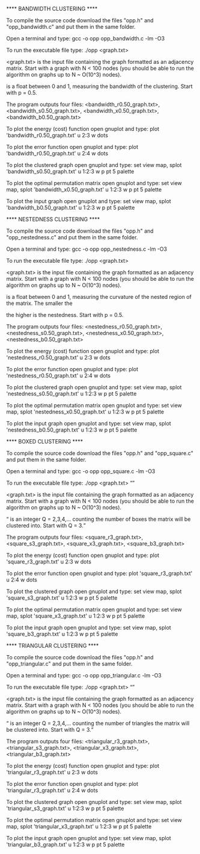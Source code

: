 **** BANDWIDTH CLUSTERING ****

To compile the source code download the files "opp.h" and "opp_bandwidth.c" and put them in the same folder. 

Open a terminal and type: gcc -o opp opp_bandwidth.c -lm -O3

To run the executable file type: ./opp <graph.txt> <p> 

<graph.txt> is the input file containing the graph formatted as an adjacency matrix. Start with a graph with N < 100 nodes (you should be able to run the algorithm on graphs up to N ~ O(10^3) nodes).
                                                                                                                    
<p> is a float between 0 and 1, measuring the bandwidth of the clustering. Start with p = 0.5. 

The program outputs four files: <bandwidth_r0.50_graph.txt>, <bandwidth_s0.50_graph.txt>, <bandwidth_x0.50_graph.txt>, <bandwidth_b0.50_graph.txt>
  
To plot the energy (cost) function open gnuplot and type: plot 'bandwidth_r0.50_graph.txt' u 2:3 w dots

To plot the error function open gnuplot and type: plot 'bandwidth_r0.50_graph.txt' u 2:4 w dots
  
To plot the clustered graph open gnuplot and type: set view map, splot 'bandwidth_s0.50_graph.txt' u 1:2:3 w p pt 5 palette
  
To plot the optimal permutation matrix open gnuplot and type: set view map, splot 'bandwidth_x0.50_graph.txt' u 1:2:3 w p pt 5 palette

To plot the input graph open gnuplot and type: set view map, splot 'bandwidth_b0.50_graph.txt' u 1:2:3 w p pt 5 palette


**** NESTEDNESS CLUSTERING ****

To compile the source code download the files "opp.h" and "opp_nestedness.c" and put them in the same folder. 

Open a terminal and type: gcc -o opp opp_nestedness.c -lm -O3

To run the executable file type: ./opp <graph.txt> <p> 

<graph.txt> is the input file containing the graph formatted as an adjacency matrix. Start with a graph with N < 100 nodes (you should be able to run the algorithm on graphs up to N ~ O(10^3) nodes).

<p> is a float between 0 and 1, measuring the curvature of the nested region of the matrix. The smaller the <p> the higher is the nestedness. Start with p = 0.5. 

The program outputs four files: <nestedness_r0.50_graph.txt>, <nestedness_s0.50_graph.txt>, <nestedness_x0.50_graph.txt>, <nestedness_b0.50_graph.txt>
  
To plot the energy (cost) function open gnuplot and type: plot 'nestedness_r0.50_graph.txt' u 2:3 w dots

To plot the error function open gnuplot and type: plot 'nestedness_r0.50_graph.txt' u 2:4 w dots
  
To plot the clustered graph open gnuplot and type: set view map, splot 'nestedness_s0.50_graph.txt' u 1:2:3 w p pt 5 palette
  
To plot the optimal permutation matrix open gnuplot and type: set view map, splot 'nestedness_x0.50_graph.txt' u 1:2:3 w p pt 5 palette

To plot the input graph open gnuplot and type: set view map, splot 'nestedness_b0.50_graph.txt' u 1:2:3 w p pt 5 palette
  
  
**** BOXED CLUSTERING ****

To compile the source code download the files "opp.h" and "opp_square.c" and put them in the same folder. 

Open a terminal and type: gcc -o opp opp_square.c -lm -O3

To run the executable file type: ./opp <graph.txt> <Q> 

<graph.txt> is the input file containing the graph formatted as an adjacency matrix. Start with a graph with N < 100 nodes (you should be able to run the algorithm on graphs up to N ~ O(10^3) nodes).

<Q> is an integer Q = 2,3,4,... counting the number of boxes the matrix will be clustered into. Start with Q = 3. 

The program outputs four files: <square_r3_graph.txt>, <square_s3_graph.txt>, <square_x3_graph.txt>, <square_b3_graph.txt>
  
To plot the energy (cost) function open gnuplot and type: plot 'square_r3_graph.txt' u 2:3 w dots

To plot the error function open gnuplot and type: plot 'square_r3_graph.txt' u 2:4 w dots
  
To plot the clustered graph open gnuplot and type: set view map, splot 'square_s3_graph.txt' u 1:2:3 w p pt 5 palette
  
To plot the optimal permutation matrix open gnuplot and type: set view map, splot 'square_x3_graph.txt' u 1:2:3 w p pt 5 palette

To plot the input graph open gnuplot and type: set view map, splot 'square_b3_graph.txt' u 1:2:3 w p pt 5 palette

  
**** TRIANGULAR CLUSTERING ****

To compile the source code download the files "opp.h" and "opp_triangular.c" and put them in the same folder. 

Open a terminal and type: gcc -o opp opp_triangular.c -lm -O3

To run the executable file type: ./opp <graph.txt> <Q> 

<graph.txt> is the input file containing the graph formatted as an adjacency matrix. Start with a graph with N < 100 nodes (you should be able to run the algorithm on graphs up to N ~ O(10^3) nodes).

<Q> is an integer Q = 2,3,4,... counting the number of triangles the matrix will be clustered into. Start with Q = 3. 

The program outputs four files: <triangular_r3_graph.txt>, <triangular_s3_graph.txt>, <triangular_x3_graph.txt>, <triangular_b3_graph.txt>
  
To plot the energy (cost) function open gnuplot and type: plot 'triangular_r3_graph.txt' u 2:3 w dots

To plot the error function open gnuplot and type: plot 'triangular_r3_graph.txt' u 2:4 w dots
  
To plot the clustered graph open gnuplot and type: set view map, splot 'triangular_s3_graph.txt' u 1:2:3 w p pt 5 palette
  
To plot the optimal permutation matrix open gnuplot and type: set view map, splot 'triangular_x3_graph.txt' u 1:2:3 w p pt 5 palette

To plot the input graph open gnuplot and type: set view map, splot 'triangular_b3_graph.txt' u 1:2:3 w p pt 5 palette


